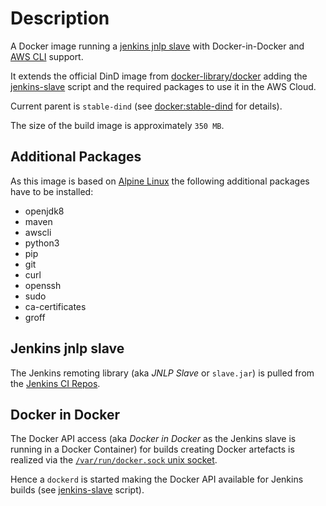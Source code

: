 # Description

A Docker image running a [jenkins jnlp slave](https://wiki.jenkins.io/display/JENKINS/Distributed+builds) with Docker-in-Docker and [AWS CLI](https://aws.amazon.com/cli/) support.

It extends the official DinD image from [docker-library/docker](https://github.com/docker-library/docker) adding the [jenkins-slave](jenkins-slave) script and the required packages to use it in the AWS Cloud.

Current parent is `stable-dind` (see [docker:stable-dind](https://github.com/docker-library/docker/tree/92d278e671f32a9ee4a3c0668e46a41f4a3b74b0/19.03/dind) for details).

The size of the build image is approximately `350 MB`.

## Additional Packages

As this image is based on [Alpine Linux](https://hub.docker.com/_/alpine/) the following additional packages have to be installed:

* openjdk8
* maven
* awscli
* python3
* pip
* git
* curl
* openssh
* sudo
* ca-certificates
* groff

## Jenkins jnlp slave

The Jenkins remoting library (aka _JNLP Slave_ or `slave.jar`) is pulled from the [Jenkins CI Repos](http://repo.jenkins-ci.org/public/org/jenkins-ci/main/remoting/).

## Docker in Docker

The Docker API access (aka _Docker in Docker_ as the Jenkins slave is running in a Docker Container) for builds creating Docker artefacts is realized via the [`/var/run/docker.sock` unix socket](https://medium.com/lucjuggery/about-var-run-docker-sock-3bfd276e12fd).

Hence a `dockerd` is started making the Docker API available for Jenkins builds (see [jenkins-slave](jenkins-slave) script).
